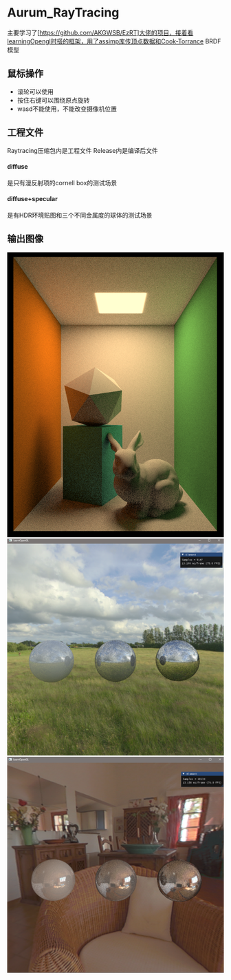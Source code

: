 # Aurum_RayTracing

主要学习了[https://github.com/AKGWSB/EzRT]大佬的项目，接着看learningOpengl时搭的框架，用了assimp库传顶点数据和Cook-Torrance BRDF模型

## 鼠标操作
- 滚轮可以使用
- 按住右键可以围绕原点旋转
- wasd不能使用，不能改变摄像机位置

## 工程文件
Raytracing压缩包内是工程文件 Release内是编译后文件
#### diffuse
是只有漫反射项的cornell box的测试场景 
#### diffuse+specular
是有HDR环境贴图和三个不同金属度的球体的测试场景
## 输出图像
![image](https://github.com/Aurum-00/Aurum_RayTracing/blob/main/image/2024-06-26%20110334.png)<br>
![image](https://github.com/Aurum-00/Aurum_RayTracing/blob/main/image/2024-07-05%20122158.png)<br>
![image](https://github.com/Aurum-00/Aurum_RayTracing/blob/main/image/2024-07-05%20123711.png)<br>